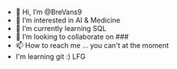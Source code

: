 - 👋 Hi, I’m @BreVans9
- 👀 I’m interested in AI & Medicine
- 🌱 I’m currently learning SQL
- 💞️ I’m looking to collaborate on ###
- 📫 How to reach me ... you can't at the moment
-    I'm learning git :) LFG
<!---
BreVans9/BreVans9 is a ✨ special ✨ repository because its `README.md` (this file) appears on your GitHub profile.
You can click the Preview link to take a look at your changes.
--->
